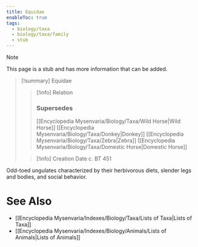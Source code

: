 ```yaml
---
title: Equidae
enableToc: true
tags:
  - biology/taxa
  - biology/taxa/family
  - stub
---
```


> [!note]
> This page is a stub and has more information that can be added.

> [!summary] Equidae
> > [!info] Relation
> > ### Supersedes 
> > [[Encyclopedia Mysenvaria/Biology/Taxa/Wild Horse|Wild Horse]]
> > [[Encyclopedia Mysenvaria/Biology/Taxa/Donkey|Donkey]]
> > [[Encyclopedia Mysenvaria/Biology/Taxa/Zebra|Zebra]]
> > [[Encyclopedia Mysenvaria/Biology/Taxa/Domestic Horse|Domestic Horse]]
>
> > [!info] Creation Date
> > c. BT 451

Odd-toed ungulates characterized by their herbivorous diets, slender legs and bodies, and social behavior.

# See Also
- [[Encyclopedia Mysenvaria/Indexes/Biology/Taxa/Lists of Taxa|Lists of Taxa]]
- [[Encyclopedia Mysenvaria/Indexes/Biology/Animals/Lists of Animals|Lists of Animals]]

